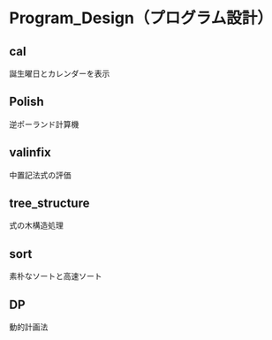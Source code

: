# Program_Design（プログラム設計）

## cal

誕生曜日とカレンダーを表示

## Polish

逆ポーランド計算機

## valinfix

中置記法式の評価

## tree_structure

式の木構造処理

## sort

素朴なソートと高速ソート

## DP

動的計画法